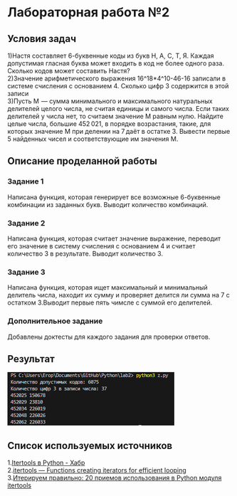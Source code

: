# Лабораторная работа №2
## Условия задач
1)Настя составляет 6-буквенные коды из букв Н, А, С, Т, Я. Каждая допустимая гласная буква может входить в код не более одного раза. Сколько кодов может составить Настя?\
2)Значение арифметического выражения 16^18*4^10-46-16 записали в системе счисления с основанием 4. Сколько цифр 3 содержится в этой записи\
3)Пусть M  — сумма минимального и максимального натуральных делителей целого числа, не считая единицы и самого числа. Если таких делителей у числа нет, то считаем значение M равным нулю. Найдите целые числа, большие 452 021, в порядке возрастания, такие, для которых значение M при делении на 7 даёт в остатке 3. Вывести первые 5 найденных чисел и соответствующие им значения M.
## Описание проделанной работы
### Задание 1
Написана функция, которая генерирует все возможные 6-буквенные комбинации из заданных букв. Выводит количество комбинаций.
### Задание 2
Написана функция, которая считает значение выражение, переводит его значение в систему счисления с основанием 4 и считает количество 3 в результате. Выводит количество 3.
### Задание 3 
Написана функция, которая ищет максимальный и минимальный делитель числа, находит их сумму и проверяет делится ли сумма на 7 с остатком 3.Выводит первые пять чимсле с суммой его делителей.

### Дополнительное задание
Добавлены доктесты для каждого задания для проверки ответов.
## Результат
![](image.png)
## Список используемых источников
1.[Itertools в Python - Хабр](https://habr.com/ru/companies/otus/articles/529356)\
2.[itertools — Functions creating iterators for efficient looping](https://docs.python.org/3/library/itertools.html)\
3.[Итерируем правильно: 20 приемов использования в Python модуля itertools](https://proglib.io/p/iteriruemsya-pravilno-20-priemov-ispolzovaniya-v-python-modulya-itertools-2020-01-03)


